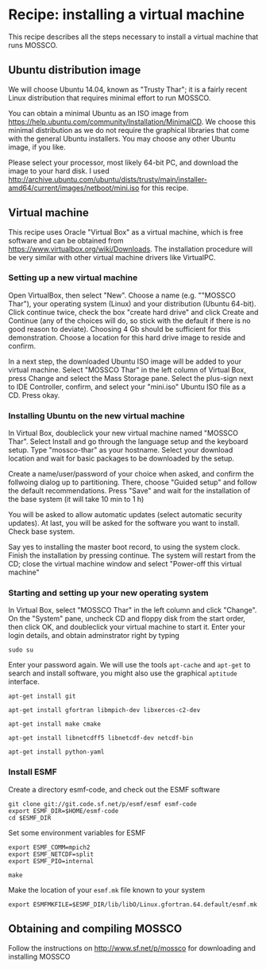 # Recipe: installing a virtual machine

This recipe describes all the steps necessary to install a virtual machine that runs MOSSCO.  

## Ubuntu distribution image

We will choose Ubuntu 14.04, known as "Trusty Thar"; it is a fairly recent Linux distribution that requires minimal effort to run MOSSCO.

You can obtain a minimal Ubuntu as an ISO image from <https://help.ubuntu.com/community/Installation/MinimalCD>.  We choose this minimal distribution as we do not require the graphical libraries that come with the general Ubuntu installers.  You may choose any other Ubuntu image, if you like. 

Please select your processor, most likely 64-bit PC, and download the image to your hard disk. I used <http://archive.ubuntu.com/ubuntu/dists/trusty/main/installer-amd64/current/images/netboot/mini.iso> for this recipe.

## Virtual machine

This recipe uses Oracle "Virtual Box" as a virtual machine, which is free software and can be obtained from <https://www.virtualbox.org/wiki/Downloads>.  The installation procedure will be very similar with other virtual machine drivers like VirtualPC.

 

### Setting up a new virtual machine

Open VirtualBox, then select "New".  Choose a name (e.g. ""MOSSCO Thar"), your operating system (Linux) and your distribution (Ubuntu 64-bit). Click continue twice, check the box "create hard drive" and click Create and Continue (any of the choices will do, so stick with the default if there is no good reason to deviate). Choosing 4 Gb should be sufficient for this demonstration. Choose a location for this hard drive image to reside and confirm.

In a next step, the downloaded Ubuntu ISO image will be added to your virtual machine. Select "MOSSCO Thar" in the left column of Virtual Box, press Change and select the Mass Storage pane. Select the plus-sign next to IDE Controller, confirm, and select your "mini.iso" Ubuntu ISO file as a CD. Press okay.

### Installing Ubuntu on the new virtual machine

In Virtual Box, doubleclick your new virtual machine named "MOSSCO Thar".  Select Install and go through the language setup and the keyboard setup. Type "mossco-thar" as your hostname.  Select your download location and wait for basic packages to be downloaded by the setup.

Create a name/user/password of your choice when asked, and confirm the follwoing dialog up to partitioning.  There, choose "Guided setup" and follow the default recommendations.  Press "Save" and wait for the installation of the base system (it will take 10 min to 1 h)

You will be asked to allow automatic updates (select automatic security updates).  At last, you will be asked for the software you want to install.  Check base system.

Say yes to installing the master boot record, to using the system clock.  Finish the installation by pressing continue.  The system will restart from the CD; close the virtual machine window and select "Power-off this virtual machine"

### Starting and setting up your new operating system

In Virtual Box, select "MOSSCO Thar" in the left column and click "Change".  On the "System" pane, uncheck CD and floppy disk from the start order, then click OK, and doubleclick your virtual machine to start it. Enter your login details, and obtain adminstrator right by typing

	sudo su
	
Enter your password again.  We will use the tools `apt-cache` and `apt-get` to search and install software, you might also use the graphical `aptitude` interface.

	apt-get install git

	apt-get install gfortran libmpich-dev libxerces-c2-dev 
	
	apt-get install make cmake
	
	apt-get install libnetcdff5 libnetcdf-dev netcdf-bin
	
	apt-get install python-yaml
	
### Install ESMF

Create a directory esmf-code, and check out the ESMF software

    git clone git://git.code.sf.net/p/esmf/esmf esmf-code
	export ESMF_DIR=$HOME/esmf-code	
	cd $ESMF_DIR
	
	
Set some environment variables for ESMF

	export ESMF_COMM=mpich2
	export ESMF_NETCDF=split	
	export ESMF_PIO=internal
	
	make
	
Make the location of your `esmf.mk` file known to your system
	
	export ESMFMKFILE=$ESMF_DIR/lib/libO/Linux.gfortran.64.default/esmf.mk
	
## Obtaining and compiling MOSSCO

Follow the instructions on <http://www.sf.net/p/mossco> for downloading and installing MOSSCO

